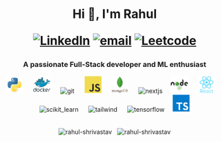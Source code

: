 <h1 align="center">Hi 👋, I'm Rahul
  
  [![LinkedIn](https://img.shields.io/badge/LinkedIn-%230077B5.svg?logo=linkedin&logoColor=white)](https://linkedin.com/in/rahulshrivastava01) [![email](https://img.shields.io/badge/Email-D14836?logo=gmail&logoColor=white)](mailto:rahulshrivastav052@gmail.com) [![Leetcode](https://img.shields.io/badge/Leetcode-%230077B5.svg?logo=leetcode&logoColor=white)](https://leetcode.com/u/rahul-shrivastav/)
  
</h1>
<h3 align="center">A passionate Full-Stack developer and ML enthusiast</h3>
<div  align="center" >  <img src="https://raw.githubusercontent.com/devicons/devicon/master/icons/python/python-original.svg" alt="python" width="40" height="40"/>  <span><img width="15" /></span>  <img src="https://raw.githubusercontent.com/devicons/devicon/master/icons/docker/docker-original-wordmark.svg" alt="docker" width="40" height="40"/>   <span><img width="15" /></span> <img src="https://www.vectorlogo.zone/logos/git-scm/git-scm-icon.svg" alt="git" width="40" height="40"/>   <span><img width="15" /></span> <img src="https://raw.githubusercontent.com/devicons/devicon/master/icons/javascript/javascript-original.svg" alt="javascript" width="40" height="40"/>  <span><img width="15" /></span> <img src="https://raw.githubusercontent.com/devicons/devicon/master/icons/mongodb/mongodb-original-wordmark.svg" alt="mongodb" width="40" height="40"/> <span><img width="15" /></span> <img src="https://cdn.worldvectorlogo.com/logos/nextjs-2.svg" alt="nextjs" width="40" height="40"/><span><img width="15" /></span> <img src="https://raw.githubusercontent.com/devicons/devicon/master/icons/nodejs/nodejs-original-wordmark.svg" alt="nodejs" width="40" height="40"/>  <span><img width="15" /></span>  <img src="https://raw.githubusercontent.com/devicons/devicon/master/icons/react/react-original-wordmark.svg" alt="react" width="40" height="40"/> <span><img width="15" /></span> <img src="https://upload.wikimedia.org/wikipedia/commons/0/05/Scikit_learn_logo_small.svg" alt="scikit_learn" width="40" height="40"/>  <span><img width="15" /></span> <img src="https://www.vectorlogo.zone/logos/tailwindcss/tailwindcss-icon.svg" alt="tailwind" width="40" height="40"/>  <span><img width="15" /></span> <img src="https://www.vectorlogo.zone/logos/tensorflow/tensorflow-icon.svg" alt="tensorflow" width="40" height="40"/>  <span><img width="15" /></span><img src="https://raw.githubusercontent.com/devicons/devicon/master/icons/typescript/typescript-original.svg" alt="typescript" width="40" height="40"/> </div>
<br/>
<br/>
<div align="center">
  <img width="255"  align="center"  src="https://github-readme-stats.vercel.app/api/top-langs?username=rahul-shrivastav&show_icons=true&locale=en&layout=compact" alt="rahul-shrivastav" />
  <span><img width="5" /></span>
  <img align="center" src="https://github-readme-stats.vercel.app/api?username=rahul-shrivastav&show_icons=true&locale=en" alt="rahul-shrivastav" width="340"  /> 
</div>
